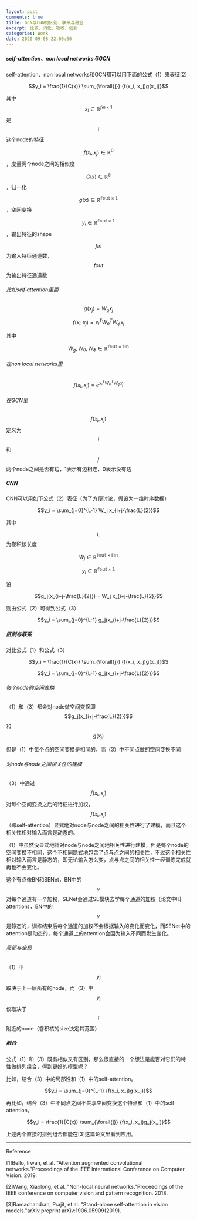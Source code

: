 ```yaml
---
layout: post
comments: true
title: GCN与CNN的区别、联系与融合
excerpt: 比较、消化、吸收、创新
categories: Work
date: 2020-09-08 22:00:00
---
```


##### self-attention、non local networks与GCN
self-attention、non local networks和GCN都可以用下面的公式（1）来表征[2]

$$y_i = \frac{1}{C(x)} \sum_{\forall{j}} {f(x_i, x_j)g(x_j)}$$

其中$$x_i \in \mathbb{R}^{fin \times 1}$$是$$i$$这个node的特征

$$f(x_i, x_j) \in \mathbb{R}^0$$，度量两个node之间的相似度

$$C(x) \in \mathbb{R^{0}}$$，归一化

$$g(x) \in \mathbb{R^{fout \times 1}}$$，空间变换

$$y_i \in \mathbb{R^{fout \times 1}}$$，输出特征的shape

$$fin$$为输入特征通道数，$$fout$$为输出特征通道数


###### 比如self attention里面

$$g(x_j) = W_g x_j$$

$$f(x_i,x_j) = x_{i}^T W_\theta^T W_\phi x_j$$

其中

$$W_g, W_\theta, W_\phi \in \mathbb{R^{fout \times fin}}$$

###### 在non local networks里

$$f(x_i,x_j) = e^{x_{i}^T W_\theta^T W_\phi x_j}$$

###### 在GCN里

$$f(x_i,x_j)$$定义为$$i$$和$$j$$两个node之间是否有边，1表示有边相连，0表示没有边

##### CNN

CNN可以用如下公式（2）表征（为了方便讨论，假设为一维时序数据）

$$y_i = \sum_{j=0}^{L-1} W_j x_{i+j-\frac{L}{2}}$$

其中

$$L$$为卷积核长度

$$W_j \in \mathbb{R^{fout \times fin}}$$

$$y_i \in \mathbb{R^{fout \times 1}}$$

设

$$g_j(x_{i+j-\frac{L}{2}}) = W_j x_{i+j-\frac{L}{2}}$$

则由公式（2）可得到公式（3）

$$y_i = \sum_{j=0}^{L-1} g_j(x_{i+j-\frac{L}{2}})$$

##### 区别与联系

对比公式（1）和公式（3）

$$y_i = \frac{1}{C(x)} \sum_{\forall{j}} {f(x_i, x_j)g(x_j)}$$

$$y_i = \sum_{j=0}^{L-1} g_j(x_{i+j-\frac{L}{2}})$$

###### 每个node的空间变换

（1）和（3）都会对node做空间变换即$$g_j(x_{i+j-\frac{L}{2}})$$和$$g(x_j)$$

但是（1）中每个点的空间变换是相同的，而（3）中不同点做的空间变换不同

###### 对node与node之间相关性的建模

（3）中通过$$f(x_i, x_j)$$对每个空间变换之后的特征进行加权，$$f(x_i, x_j)$$（即self-attention）显式地对node与node之间的相关性进行了建模，而且这个相关性相对输入而言是动态的。

（1）中虽然没显式地针对node与node之间地相关性进行建模，但是每个node的空间变换不相同，这个不相同隐式地包含了点与点之间的相关性，不过这个相关性相对输入而言是静态的，即无论输入怎么变，点与点之间的相关性一经训练完成就再也不会变化。

这个有点像BN和SENet，BN中的$$\gamma$$对每个通道有一个加权，SENet会通过SE模块去学每个通道的加权（论文中叫attention），BN中的$$\gamma$$是静态的，训练结束后每个通道的加权不会根据输入的变化而变化，而SENet中的attention是动态的，每个通道上的attention会因为输入不同而发生变化。

###### 局部与全局

（1）中$$y_i$$取决于上一层所有的node，而（3）中$$y_i$$仅取决于$$i$$附近的node（卷积核的size决定其范围）


##### 融合

公式（1）和（3）既有相似又有区别，那么很直接的一个想法是能否对它们的特性做排列组合，得到更好的模型呢？

比如，结合（3）中的局部性和（1）中的self-attention。

$$y_i = \sum_{j=0}^{L-1} {f(x_i, x_j)g(x_j)}$$

再比如，结合（3）中不同点之间不共享空间变换这个特点和（1）中的self-attention。

$$y_i = \frac{1}{C(x)} \sum_{\forall{j}} {f(x_i, x_j)g_j(x_j)}$$

上述两个直接的排列组合都能在[3]这篇论文里看到应用。

---
Reference

[1]Bello, Irwan, et al. "Attention augmented convolutional networks."Proceedings of the IEEE International Conference on Computer Vision. 2019.

[2]Wang, Xiaolong, et al. "Non-local neural networks."Proceedings of the IEEE conference on computer vision and pattern recognition. 2018.

[3]Ramachandran, Prajit, et al. "Stand-alone self-attention in vision models."arXiv preprint arXiv:1906.05909(2019).
